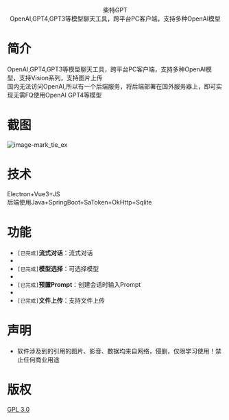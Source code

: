 
<p align="center">
  柴特GPT
<br/>OpenAI,GPT4,GPT3等模型聊天工具，跨平台PC客户端，支持多种OpenAI模型
</p>

# 简介

OpenAI,GPT4,GPT3等模型聊天工具，跨平台PC客户端，支持多种OpenAI模型，支持Vision系列，支持图片上传<br/>
国内无法访问OpenAI,所以有一个后端服务，将后端部署在国外服务器上，即可实现无需FQ使用OpenAI GPT4等模型


# 截图
![image-mark_tie_ex](https://res.ztion.cn/imgs/fixed/gpt_demo.png)

# 技术
Electron+Vue3+JS<br/>
后端使用Java+SpringBoot+SaToken+OkHttp+Sqlite


# 功能

- `[已完成]`**流式对话**：流式对话
-
- `[已完成]`**模型选择**：可选择模型
-
- `[已完成]`**预置Prompt**：创建会话时输入Prompt
-
- `[已完成]`**文件上传**：支持文件上传

# 声明

- 软件涉及到的引用的图片、影音、数据均来自网络，侵删，仅限学习使用！禁止任何商业用途


# 版权

[GPL 3.0](https://www.gnu.org/licenses/gpl-3.0.html)
